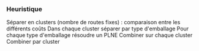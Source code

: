 ### Heuristique

Séparer en clusters (nombre de routes fixes) : comparaison entre les différents coûts
    Dans chaque cluster séparer par type d'emballage
        Pour chaque type d'emballage résoudre un PLNE
    Combiner sur chaque cluster
Combiner par cluster

